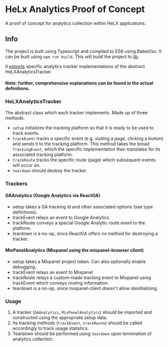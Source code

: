 # HeLx Analytics Proof of Concept
A proof of concept for analytics collection within HeLX applications.

## Info
The project is built using Typescript and compiled to ES6 using Babel/tsc. It can be built
using `npm run build`. This will build the project to [lib](./lib).

It [exports](./src/index.ts) specific analytics tracker implementations of the abstract HeLXAnalyticsTracker.

#### Note: further, comprehensive explanations can be found in the actual definitions.

### HeLXAnalyticsTracker
The abstract class which each tracker implements. Made up of three methods:
- `setup` initializes the tracking platform so that it is ready to be used to track events.
- `trackEvent` tracks a specific event (e.g. visiting a page, clicking a button) and sends it to
  the tracking platform. This method takes the broad `TrackingEvent`, which the specific implementation then
  translates for its associated tracking platform.
- `trackRoute` tracks the specific route (page) which subsequent events will occur on.
- `teardown` should destroy the tracker.

### Trackers
#### GAAnalytics (Google Analytics via ReactGA)
- setup takes a GA tracking id and other associated options (see type definitions).
- trackEvent relays an event to Google Analytics.
- trackRoute conveys a special Google Analytic route event to the platform.
- teardown is a no-op, since ReactGA offers no method for destroying a tracker.

#### MixPanelAnalytics (Mixpanel using the mixpanel-browser client)
- setup takes a Mixpanel project token. Can also optionally enable debugging.
- trackEvent relays an event to Mixpanel
- trackRoute relays a custom-made tracking event to Mixpanel using trackEvent which conveys routing information.
- teardown is a no-op, since mixpanel-client doesn't allow deinitializing.

### Usage
1. A tracker (`GAAnalytics`, `MixPanelAnalytics`) should be imported and constructed using the appropriate setup data.
2. Its tracking methods (`trackEvent`, `trackRoute`) should be called accordingly to track usage statistics.
3. Teardown should be performed using `teardown` upon termination of analytics collection.
